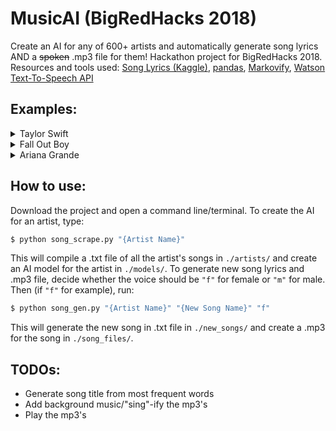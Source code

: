 # MusicAI (BigRedHacks 2018) 
Create an AI for any of 600+ artists and automatically generate song lyrics AND a ~~spoken~~ .mp3 file for them! 
Hackathon project for BigRedHacks 2018. Resources and tools used: [Song Lyrics (Kaggle)](https://www.kaggle.com/mousehead/songlyrics),  [pandas](https://pandas.pydata.org/pandas-docs/version/0.18/index.html), [Markovify](https://github.com/jsvine/markovify), [Watson Text-To-Speech API](https://console.bluemix.net/catalog/services/text-to-speech)

## Examples:

<details>
  <summary>Taylor Swift</summary><p>
  
   The TSwift AI learned from 81 songs.
 
    Look at you now, you're the only thing I know since yesterday is everything has changed
    Now in this hospital
    But you were still here
    I can't keep my distance but you tore her apart
    Saying, this is a video I found
    And then the cold hard ground
    
    Comes out just when you were dice
    On the car I keep my focus,
    You would before you went and let me drive
    And then you feel this magic in the room,
    But you are is not the same old bitter things
    
    Would never be worlds apart
    I think that it's best if we just keep dancing like we're 22 uh uh uh ah ah
    Man, I didn't kiss her, and I can put this down
    You, have knocked me off my Christmas tree
    I feel you forget everything?
    
    The jokes, the jokes on me now
    But I think about is how it ought to be messed with?
    Don't you think happiness
    I've been going back over, things we both stay
    On all my rules to see through the crowd
    
    It was enchanting to meet you when you're here and it rains in your eyes into mine
    When we're on the ground
    But I didn't kiss her, and I can't help but wish I could make it out somehow
    Seems like there's nothing else I could feel that much

  
 </p></details>

<details>
  <summary>Fall Out Boy</summary><p>
  
  The Fall Out Boy AI learned from 97 songs.
  
    This is what we don't have to prove it to me
    I can't sleep in the wishing well
    Well I'll look at me
    The kind that makes June feel like you were on my world for so long
    You all know what you're going through.
    I'll walk myself away from making it

    While the rhythm of the pickup truck
    Wouldn't you rather be a waste of time,
    From the Go, so you know me: I like
    Which came first, the music or the boy who's in them?
    Cry on the couch so all the girls whose lips couldn't move fast enough

    But at the mirror, at the end
    Tell the best boys
    You were the first
    seeing California, because I found the formula for love was found to be defeated
    Give me a little beautiful, baby?

    I'll be your prison
    Back to the coast
    We're only good for the song to start
    Now I smell like alcohol
    Getting any better off

    Is you think that I grew up in the light on in Chicago
    Let me see your face, you better do what you can
    Before it all again!
    A joke of a lunatic?

  
</p></details>

<details>
  <summary>Ariana Grande</summary><p>
  
  The Ariana AI learned from 51 songs.
    
    So why do I try to run but I can give it to me.
    Is it lust? Is it true that the more they take?
    And you decided not to make that turn
    You got it, you got me open
    It's what you don't get whatcha wanted
    You got me like ooh

    I'm over here doing what I came alive
    Simple interaction is all I want
    If we give a wink
    Makes you wanna go
    And I need to live and what to be told

    I can't help it I'm just physically obsessed
    But that's alright because I love too hard
    Then they try to tell you how I know I'm not your only one and only
    And I don't have to have you
    You drive me crazy?

    Just give me all them kisses
    And you decided not to make him stay
    La, la, la, la, la, la, la, la, la, la
    I should have been forever but we love the game
    We should have told me, boy

    So tonight I'm gonna loose ?
    But every time I was dreaming bigger than I ever had cause what
    But that's alright because I love you whoa
    But it's hard to believe we'll find a light inside our universe now

 </p></details>

## How to use:
Download the project and open a command line/terminal. To create the AI for an artist, type:
```bash
$ python song_scrape.py "{Artist Name}"
```
This will compile a .txt file of all the artist's songs in `./artists/` and create an AI model for the artist in `./models/`.
To generate new song lyrics and .mp3 file, decide whether the voice should be `"f"` for female or `"m"` for male. Then (if `"f"` for example), run:
```bash
$ python song_gen.py "{Artist Name}" "{New Song Name}" "f"
```
This will generate the new song in .txt file in `./new_songs/` and create a .mp3 for the song in `./song_files/`.

## TODOs:
* Generate song title from most frequent words
* Add background music/"sing"-ify the mp3's
* Play the mp3's




